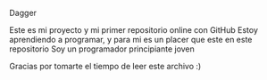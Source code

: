 Dagger

Este es mi proyecto y mi primer repositorio online con GitHub
Estoy aprendiendo a programar, y para mi es un placer que este en este repositorio 
Soy un programador principiante joven 

Gracias por tomarte el tiempo de leer este archivo :)
